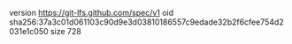 version https://git-lfs.github.com/spec/v1
oid sha256:37a3c01d061103c90d9e3d03810186557c9edade32b2f6cfee754d2031e1c050
size 728
